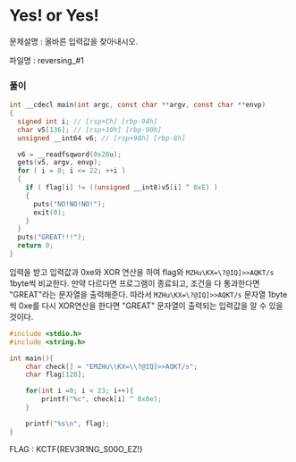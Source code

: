 # Yes! or Yes!

문제설명 : 올바른 입력값을 찾아내시오.

파일명 : reversing_#1

### 풀이

```c
int __cdecl main(int argc, const char **argv, const char **envp)
{
  signed int i; // [rsp+Ch] [rbp-94h]
  char v5[136]; // [rsp+10h] [rbp-90h]
  unsigned __int64 v6; // [rsp+98h] [rbp-8h]

  v6 = __readfsqword(0x28u);
  gets(v5, argv, envp);
  for ( i = 0; i <= 22; ++i )
  {
    if ( flag[i] != ((unsigned __int8)v5[i] ^ 0xE) )
    {
      puts("NO!NO!NO!");
      exit(0);
    }
  }
  puts("GREAT!!!");
  return 0;
}
```

입력을 받고 입력값과 0xe와 XOR 연산을 하여 flag와 `MZHu\KX=\?@IQ]>>AQKT/s`  1byte씩 비교한다. 만약 다르다면 프로그램이 종료되고, 조건을 다 통과한다면 "GREAT"라는 문자열을 출력해준다. 따라서 `MZHu\KX=\?@IQ]>>AQKT/s`  문자열 1byte씩 0xe를 다시 XOR연산을 한다면 "GREAT" 문자열이 출력되는 입력값을 알 수 있을 것이다.

```c
#include <stdio.h>
#include <string.h>

int main(){
    char check[] = "EMZHu\\KX=\\?@IQ]>>AQKT/s";
    char flag[128];

    for(int i =0; i < 23; i++){
        printf("%c", check[i] ^ 0x0e);
    }

    printf("%s\n", flag);
}
```



FLAG : KCTF{REV3R1NG_S00O_EZ!}
